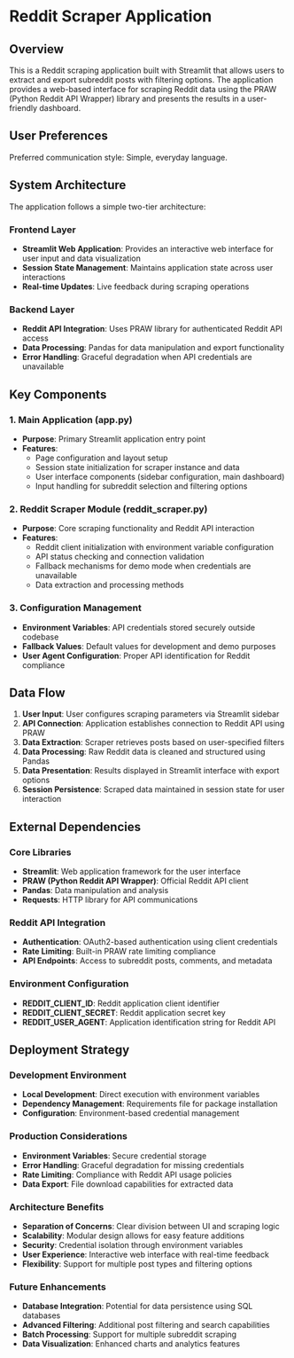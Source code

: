 # Reddit Scraper Application

## Overview

This is a Reddit scraping application built with Streamlit that allows users to extract and export subreddit posts with filtering options. The application provides a web-based interface for scraping Reddit data using the PRAW (Python Reddit API Wrapper) library and presents the results in a user-friendly dashboard.

## User Preferences

Preferred communication style: Simple, everyday language.

## System Architecture

The application follows a simple two-tier architecture:

### Frontend Layer
- **Streamlit Web Application**: Provides an interactive web interface for user input and data visualization
- **Session State Management**: Maintains application state across user interactions
- **Real-time Updates**: Live feedback during scraping operations

### Backend Layer
- **Reddit API Integration**: Uses PRAW library for authenticated Reddit API access
- **Data Processing**: Pandas for data manipulation and export functionality
- **Error Handling**: Graceful degradation when API credentials are unavailable

## Key Components

### 1. Main Application (app.py)
- **Purpose**: Primary Streamlit application entry point
- **Features**:
  - Page configuration and layout setup
  - Session state initialization for scraper instance and data
  - User interface components (sidebar configuration, main dashboard)
  - Input handling for subreddit selection and filtering options

### 2. Reddit Scraper Module (reddit_scraper.py)
- **Purpose**: Core scraping functionality and Reddit API interaction
- **Features**:
  - Reddit client initialization with environment variable configuration
  - API status checking and connection validation
  - Fallback mechanisms for demo mode when credentials are unavailable
  - Data extraction and processing methods

### 3. Configuration Management
- **Environment Variables**: API credentials stored securely outside codebase
- **Fallback Values**: Default values for development and demo purposes
- **User Agent Configuration**: Proper API identification for Reddit compliance

## Data Flow

1. **User Input**: User configures scraping parameters via Streamlit sidebar
2. **API Connection**: Application establishes connection to Reddit API using PRAW
3. **Data Extraction**: Scraper retrieves posts based on user-specified filters
4. **Data Processing**: Raw Reddit data is cleaned and structured using Pandas
5. **Data Presentation**: Results displayed in Streamlit interface with export options
6. **Session Persistence**: Scraped data maintained in session state for user interaction

## External Dependencies

### Core Libraries
- **Streamlit**: Web application framework for the user interface
- **PRAW (Python Reddit API Wrapper)**: Official Reddit API client
- **Pandas**: Data manipulation and analysis
- **Requests**: HTTP library for API communications

### Reddit API Integration
- **Authentication**: OAuth2-based authentication using client credentials
- **Rate Limiting**: Built-in PRAW rate limiting compliance
- **API Endpoints**: Access to subreddit posts, comments, and metadata

### Environment Configuration
- **REDDIT_CLIENT_ID**: Reddit application client identifier
- **REDDIT_CLIENT_SECRET**: Reddit application secret key
- **REDDIT_USER_AGENT**: Application identification string for Reddit API

## Deployment Strategy

### Development Environment
- **Local Development**: Direct execution with environment variables
- **Dependency Management**: Requirements file for package installation
- **Configuration**: Environment-based credential management

### Production Considerations
- **Environment Variables**: Secure credential storage
- **Error Handling**: Graceful degradation for missing credentials
- **Rate Limiting**: Compliance with Reddit API usage policies
- **Data Export**: File download capabilities for extracted data

### Architecture Benefits
- **Separation of Concerns**: Clear division between UI and scraping logic
- **Scalability**: Modular design allows for easy feature additions
- **Security**: Credential isolation through environment variables
- **User Experience**: Interactive web interface with real-time feedback
- **Flexibility**: Support for multiple post types and filtering options

### Future Enhancements
- **Database Integration**: Potential for data persistence using SQL databases
- **Advanced Filtering**: Additional post filtering and search capabilities
- **Batch Processing**: Support for multiple subreddit scraping
- **Data Visualization**: Enhanced charts and analytics features